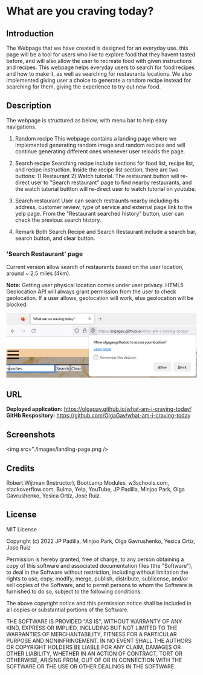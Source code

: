 # What are you craving today?

## Introduction

The Webpage that we have created is designed for an everyday use. this page will be a tool for users who like to explore food that they havent tasted before, and will also allow the user to recreate food with given instructions and recipes. This webpage helps everyday users to search for food recipes and how to make it, as well as searching for restaurants locations. We also implemented giving user a choice to generate a random recipe instead for searching for them, giving the experience to try out new food.

## Description

The webpage is structured as below, with menu bar to help easy navigations.

1. Random recipe
   This webpage contains a landing page where we implemented generating random image and random recipes and will continue generating different ones whenever user reloads the page.

2. Search recipe
   Searching recipe include sections for food list, recipe list, and recipe instruction.
   Inside the recipe list section, there are two buttons: 1) Restaurant 2) Watch tutorial. The restaurant button will re-direct user to "Search restaurant" page to find nearby restaurants, and the watch tutorial buttton will re-direct user to watch tutorial on youtube.

3. Search restaurant
   User can search restraunts nearby including its address, customer review, type of service and external page link to the yelp page.
   From the "Restaurant searched history" button, user can check the previous search history.

4. Remark
   Both Search Recipe and Search Restaurant include a search bar, search button, and clear button.

### 'Search Restaurant' page

Current version allow search of restaurants based on the user location, around ~ 2.5 miles (4km).

**Note:** Getting user physical location comes under user privacy. HTML5 Geolocation API will always grant permission from the user to check geolocation. If a user allows, geolocation will work, else geolocation will be blocked.

![Sceenshot of the notification which request user to allow acess to location.](assets\images\access-location-request-window.png)

## URL

**Deployed application:** https://olgagav.github.io/what-am-i-craving-today/
**GitHb Respository:** https://github.com/OlgaGav/what-am-i-craving-today

## Screenshots

<img src="./images/landing-page.png />

## Credits

Robert Wijtman (Instructor), Bootcamp Modules, w3schools.com, stackoverflow.com, Bulma, Yelp, YouTube, JP Padilla, Minjoo Park, Olga Gavrushenko, Yesica Ortiz, Jose Ruiz.

## License

MIT License

Copyright (c) 2022 JP Padilla, Minjoo Park, Olga Gavrushenko, Yesica Ortiz, Jose Ruiz

Permission is hereby granted, free of charge, to any person obtaining a copy of this software and associated documentation files (the "Software"), to deal in the Software without restriction, including without limitation the rights to use, copy, modify, merge, publish, distribute, sublicense, and/or sell copies of the Software, and to permit persons to whom the Software is furnished to do so, subject to the following conditions:

The above copyright notice and this permission notice shall be included in all copies or substantial portions of the Software.

THE SOFTWARE IS PROVIDED "AS IS", WITHOUT WARRANTY OF ANY KIND, EXPRESS OR IMPLIED, INCLUDING BUT NOT LIMITED TO THE WARRANTIES OF MERCHANTABILITY, FITNESS FOR A PARTICULAR PURPOSE AND NONINFRINGEMENT. IN NO EVENT SHALL THE AUTHORS OR COPYRIGHT HOLDERS BE LIABLE FOR ANY CLAIM, DAMAGES OR OTHER LIABILITY, WHETHER IN AN ACTION OF CONTRACT, TORT OR OTHERWISE, ARISING FROM, OUT OF OR IN CONNECTION WITH THE SOFTWARE OR THE USE OR OTHER DEALINGS IN THE SOFTWARE.
